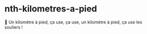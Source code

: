 # nth-kilometres-a-pied
:footprints: Un kilomètre à pied, ça use, ça use, un kilomètre à pied, ça use les souliers !
